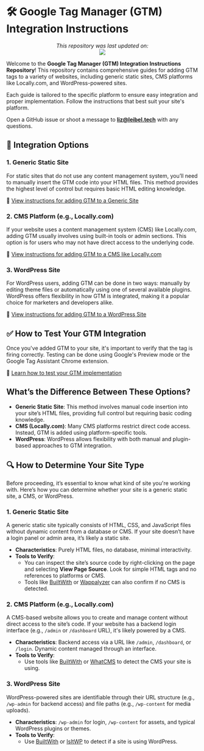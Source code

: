 # 🛠️ Google Tag Manager (GTM) Integration Instructions

<p align="center">
  <i>This repository was last updated on:</i> <br>
  <img src="https://img.shields.io/github/last-commit/EleibelIU/GTM-Instructions.svg">
</p>


Welcome to the **Google Tag Manager (GTM) Integration Instructions Repository**! This repository contains comprehensive guides for adding GTM tags to a variety of websites, including generic static sites, CMS platforms like Locally.com, and WordPress-powered sites.

Each guide is tailored to the specific platform to ensure easy integration and proper implementation. Follow the instructions that best suit your site's platform.

Open a GitHub issue or shoot a message to **liz@leibel.tech** with any questions. 

## 📂 Integration Options

### 1. **Generic Static Site**
For static sites that do not use any content management system, you’ll need to manually insert the GTM code into your HTML files. This method provides the highest level of control but requires basic HTML editing knowledge.

🔗 [View instructions for adding GTM to a Generic Site](Generic.md)

### 2. **CMS Platform (e.g., Locally.com)**
If your website uses a content management system (CMS) like Locally.com, adding GTM usually involves using built-in tools or admin sections. This option is for users who may not have direct access to the underlying code.

🔗 [View instructions for adding GTM to a CMS like Locally.com](CMS.md)

### 3. **WordPress Site**
For WordPress users, adding GTM can be done in two ways: manually by editing theme files or automatically using one of several available plugins. WordPress offers flexibility in how GTM is integrated, making it a popular choice for marketers and developers alike.

🔗 [View instructions for adding GTM to a WordPress Site](Wp.md)


## ✅ How to Test Your GTM Integration

Once you've added GTM to your site, it's important to verify that the tag is firing correctly. Testing can be done using Google's Preview mode or the Google Tag Assistant Chrome extension. 

🔗 [Learn how to test your GTM implementation](test.md)

## What’s the Difference Between These Options?

- **Generic Static Site**: This method involves manual code insertion into your site’s HTML files, providing full control but requiring basic coding knowledge.
- **CMS (Locally.com)**: Many CMS platforms restrict direct code access. Instead, GTM is added using platform-specific tools.
- **WordPress**: WordPress allows flexibility with both manual and plugin-based approaches to GTM integration.

## 🔍 How to Determine Your Site Type

Before proceeding, it’s essential to know what kind of site you're working with. Here’s how you can determine whether your site is a generic static site, a CMS, or WordPress.

### 1. **Generic Static Site**
A generic static site typically consists of HTML, CSS, and JavaScript files without dynamic content from a database or CMS. If your site doesn’t have a login panel or admin area, it’s likely a static site.
- **Characteristics**: Purely HTML files, no database, minimal interactivity.
- **Tools to Verify**: 
  - You can inspect the site’s source code by right-clicking on the page and selecting **View Page Source**. Look for simple HTML tags and no references to platforms or CMS.
  - Tools like [BuiltWith](https://builtwith.com/) or [Wappalyzer](https://www.wappalyzer.com/) can also confirm if no CMS is detected.

### 2. **CMS Platform (e.g., Locally.com)**
A CMS-based website allows you to create and manage content without direct access to the site’s code. If your website has a backend login interface (e.g., `/admin` or `/dashboard` URL), it's likely powered by a CMS.
- **Characteristics**: Backend access via a URL like `/admin`, `/dashboard`, or `/login`. Dynamic content managed through an interface.
- **Tools to Verify**:
  - Use tools like [BuiltWith](https://builtwith.com/) or [WhatCMS](https://whatcms.org/) to detect the CMS your site is using.

### 3. **WordPress Site**
WordPress-powered sites are identifiable through their URL structure (e.g., `/wp-admin` for backend access) and file paths (e.g., `/wp-content` for media uploads).
- **Characteristics**: `/wp-admin` for login, `/wp-content` for assets, and typical WordPress plugins or themes.
- **Tools to Verify**: 
  - Use [BuiltWith](https://builtwith.com/) or [IsItWP](https://www.isitwp.com/) to detect if a site is using WordPress.

